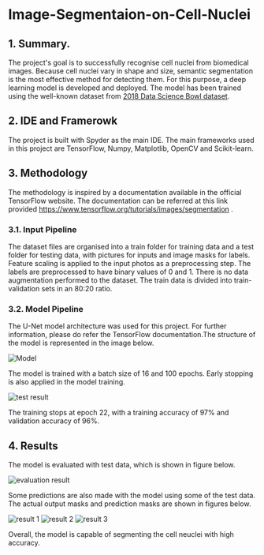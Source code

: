 # Image-Segmentaion-on-Cell-Nuclei

## 1. Summary.
The project's goal is to successfully recognise cell nuclei from biomedical images. Because cell nuclei vary in shape and size, semantic segmentation is the most effective method for detecting them. For this purpose, a deep learning model is developed and deployed. The model has been trained using the well-known dataset from [2018 Data Science Bowl dataset](https://www.kaggle.com/c/data-science-bowl-2018).

## 2. IDE and Framerowk
The project is built with Spyder as the main IDE. The main frameworks used in this project are TensorFlow, Numpy, Matplotlib, OpenCV and Scikit-learn.

## 3. Methodology
The methodology is inspired by a documentation available in the official TensorFlow website. The documentation can be referred at this link provided https://www.tensorflow.org/tutorials/images/segmentation .

### 3.1. Input Pipeline
The dataset files are organised into a train folder for training data and a test folder for testing data, with pictures for inputs and image masks for labels. Feature scaling is applied to the input photos as a preprocessing step. The labels are preprocessed to have binary values of 0 and 1. There is no data augmentation performed to the dataset. The train data is divided into train-validation sets in an 80:20 ratio.

### 3.2. Model Pipeline
The U-Net model architecture was used for this project. For further information, please do refer the TensorFlow documentation.The structure of the model is represented in the image below.

![Model](https://user-images.githubusercontent.com/108482217/176983701-2c7c9419-f0bb-4ecc-ab76-84561d62f1bd.png)

The model is trained with a batch size of 16 and 100 epochs. Early stopping is also applied in the model training. 

![test result](https://user-images.githubusercontent.com/108482217/176983715-5bd67d2f-02a1-4128-871f-eb2c0ccf37c8.jpg)

The training stops at epoch 22, with a training accuracy of 97% and validation accuracy of 96%. 

## 4. Results
The model is evaluated with test data, which is shown in figure below.

![evaluation result](https://user-images.githubusercontent.com/108482217/176983727-26a726d5-e921-4ab0-af4d-1dfe7f368c4b.jpg)

Some predictions are also made with the model using some of the test data. The actual output masks and prediction masks are shown in figures below.

![result 1](https://user-images.githubusercontent.com/108482217/176983737-ae87a320-9d38-472d-b874-e4fa8351513e.png)
![result 2](https://user-images.githubusercontent.com/108482217/176983739-43e05a78-e885-433c-a3cf-2995632ba0ed.png)
![result 3](https://user-images.githubusercontent.com/108482217/176983740-b5b02e08-a284-4105-acb2-89c08bff31ea.png)

Overall, the model is capable of segmenting the cell neuclei with high accuracy.
